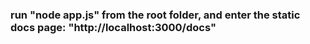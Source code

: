 ### run "node app.js" from the root folder, and enter the static docs page: "http://localhost:3000/docs"
